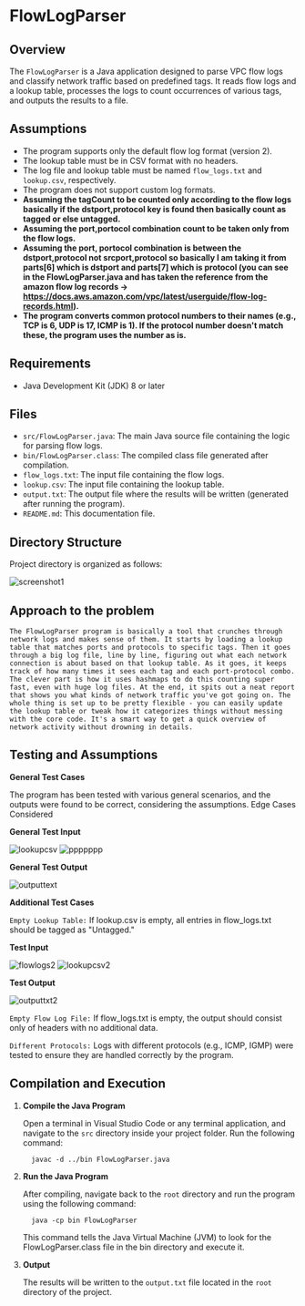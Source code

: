 # FlowLogParser

## Overview

The `FlowLogParser` is a Java application designed to parse VPC flow logs and classify network traffic based on predefined tags. It reads flow logs and a lookup table, processes the logs to count occurrences of various tags, and outputs the results to a file.

## Assumptions

- The program supports only the default flow log format (version 2).
- The lookup table must be in CSV format with no headers.
- The log file and lookup table must be named `flow_logs.txt` and `lookup.csv`, respectively.
- The program does not support custom log formats.
- **Assuming the tagCount to be counted only according to the flow logs basically if the dstport,protocol key is found then basically count as tagged or else untagged.**
- **Assuming the port,portocol combination count to be taken only from the flow logs.**
- **Assuming the port, portocol combination is between the dstport,protocol not srcport,protocol so basically I am taking it from parts[6] which is dstport and parts[7] which is protocol (you can see in the FlowLogParser.java and has taken the reference from the amazon flow log records -> https://docs.aws.amazon.com/vpc/latest/userguide/flow-log-records.html).**
- **The program converts common protocol numbers to their names (e.g., TCP is 6, UDP is 17, ICMP is 1). If the protocol number doesn't match these, the program uses the number as is.**

## Requirements

- Java Development Kit (JDK) 8 or later

## Files

- `src/FlowLogParser.java`: The main Java source file containing the logic for parsing flow logs.
- `bin/FlowLogParser.class`: The compiled class file generated after compilation.
- `flow_logs.txt`: The input file containing the flow logs.
- `lookup.csv`: The input file containing the lookup table.
- `output.txt`: The output file where the results will be written (generated after running the program).
- `README.md`: This documentation file.

## Directory Structure

Project directory is organized as follows:

![screenshot1](https://github.com/user-attachments/assets/98def0e0-4840-4875-994d-ff3646cf6944)


## Approach to the problem

 
 `The FlowLogParser program is basically a tool that crunches through network logs and makes sense of them. It starts by loading a lookup table that matches ports and protocols to specific tags. Then it goes through a big log file, line by line, figuring out what each network connection is about based on that lookup table. As it goes, it keeps track of how many times it sees each tag and each port-protocol combo. The clever part is how it uses hashmaps to do this counting super fast, even with huge log files. At the end, it spits out a neat report that shows you what kinds of network traffic you've got going on. The whole thing is set up to be pretty flexible - you can easily update the lookup table or tweak how it categorizes things without messing with the core code. It's a smart way to get a quick overview of network activity without drowning in details.`


## Testing and Assumptions

**General Test Cases**

The program has been tested with various general scenarios, and the outputs were found to be correct, considering the assumptions.
Edge Cases Considered

**General Test Input**

![lookupcsv](https://github.com/user-attachments/assets/7bf504c0-7c70-4234-bba8-7480a7b78668)
![ppppppp](https://github.com/user-attachments/assets/5509f54a-0e6a-425b-8d83-1c86b619de18)

**General Test Output**

![outputtext](https://github.com/user-attachments/assets/357a2b42-59a8-433b-9224-c4b50267bd6a)


**Additional Test Cases**

`Empty Lookup Table:`
If lookup.csv is empty, all entries in flow_logs.txt should be tagged as "Untagged."

**Test Input**

![flowlogs2](https://github.com/user-attachments/assets/a0e6a3d4-65e9-4f25-ab02-19bd63081ae2)
![lookupcsv2](https://github.com/user-attachments/assets/50ae4335-6b6a-48f2-8030-b408d1ac5206)


**Test Output**

![outputtxt2](https://github.com/user-attachments/assets/6d57e635-15e1-4539-9f5a-5873a822f292)



`Empty Flow Log File:`
If flow_logs.txt is empty, the output should consist only of headers with no additional data.

`Different Protocols:`
Logs with different protocols (e.g., ICMP, IGMP) were tested to ensure they are handled correctly by the program.



## Compilation and Execution

1. **Compile the Java Program**

   Open a terminal in Visual Studio Code or any terminal application, and navigate to the `src` directory inside your project folder. Run the following command:

    ```
      javac -d ../bin FlowLogParser.java
    ```


1. **Run the Java Program**

     After compiling, navigate back to the `root` directory and run the program using the following command:

      ```
        java -cp bin FlowLogParser
      ```

     This command tells the Java Virtual Machine (JVM) to look for the FlowLogParser.class file in the bin directory and execute it.

3. **Output**

     The results will be written to the `output.txt` file located in the `root` directory of the project.
